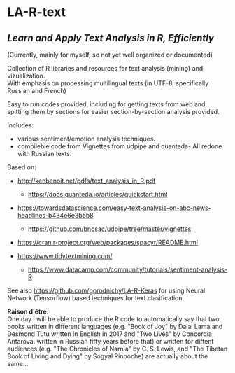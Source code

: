 # LA-R-text

## *Learn and Apply Text Analysis in R, Efficiently*

(Currently, mainly for myself, so not yet well organized or documented)  

Collection of R libraries and resources for text analysis (mining) and vizualization.  
With emphasis on processing multilingual texts (in UTF-8,  specifically Russian and French)  

Easy to run codes provided, including for getting texts from web and spitting them by sections for easier section-by-section analysis provided.



Includes: 
- various sentiment/emotion analysis techniques.
- compileble code from Vignettes from udpipe and quanteda-
All redone with Russian texts.

Based on:
- http://kenbenoit.net/pdfs/text_analysis_in_R.pdf
    - https://docs.quanteda.io/articles/quickstart.html
- https://towardsdatascience.com/easy-text-analysis-on-abc-news-headlines-b434e6e3b5b8
    - https://github.com/bnosac/udpipe/tree/master/vignettes
- https://cran.r-project.org/web/packages/spacyr/README.html

- https://www.tidytextmining.com/
    - https://www.datacamp.com/community/tutorials/sentiment-analysis-R
    

See also https://github.com/gorodnichy/LA-R-Keras for using Neural Network (Tensorflow) based techniques for text clasification.

**Raison d'être:**   
One day I will be able to produce the R code to automatically say that two books written in different languages (e.g. "Book of Joy" by Dalai Lama and Desmond Tutu written in English in 2017 and "Two Lives" by Concordia Antarova, written in Russian fifty years before that) or written for diffent audiences (e.g. "The Chronicles of Narnia" by C. S. Lewis, and "The Tibetan Book of Living and Dying"   by Sogyal Rinpoche) are actually about the same...





